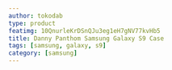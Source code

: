 ```yaml
---
author: tokodab
type: product
featimg: 10QnurleKrDSnQJu3eg1eH7gNV77kvHb5
title: Danny Panthom Samsung Galaxy S9 Case
tags: [samsung, galaxy, s9]
category: [samsung]
---
```

